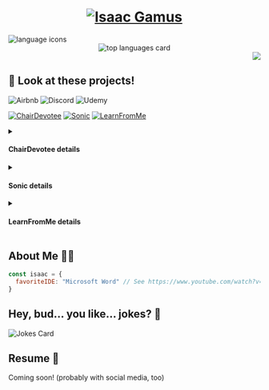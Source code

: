 <h1 align="center">
  <a target="_blank" href="https://igamus.github.io">
    <img src="https://github.com/igamus/igamus/assets/80405823/46e4cad0-9bb6-470e-8084-c45dc471b377" alt="Isaac Gamus" />
  </a>
</h1>

<div align="left">
  <img src="https://skillicons.dev/icons?i=js,py,html,css" alt="language icons" />
</div>
<div align="center">
  <img src="https://github-readme-stats.vercel.app/api/top-langs/?username=igamus&layout=donut&theme=shadow_red" alt="top languages card" />
</div>
<div align="right">
  <img src="https://skillicons.dev/icons?i=react,redux,flask,sequelize alt="skills" />
</div>
  
## :eyes: Look at these projects!

![Airbnb](https://img.shields.io/badge/Airbnb-%23ff5a5f.svg?style=for-the-badge&logo=Airbnb&logoColor=white) ![Discord](https://img.shields.io/badge/Discord-%235865F2.svg?style=for-the-badge&logo=discord&logoColor=white) ![Udemy](https://img.shields.io/badge/Udemy-A435F0?style=for-the-badge&logo=Udemy&logoColor=white)

[![ChairDevotee](https://github-readme-stats.vercel.app/api/pin/?username=igamus&repo=chairdevotee&theme=shadow_red)](https://github.com/igamus/chairdevotee) [![Sonic](https://github-readme-stats.vercel.app/api/pin/?username=igamus&repo=sonic&theme=shadow_red)](https://github.com/igamus/sonic) [![LearnFromMe](https://github-readme-stats.vercel.app/api/pin/?username=igamus&repo=learnfromme&theme=shadow_red)](https://github.com/igamus/learnfromme)

<details>	
  <summary><h4>ChairDevotee details</h4></summary>
  <b>Clone of</b> <br />
    <img src="https://img.shields.io/badge/Airbnb-%23ff5a5f.svg?style=for-the-badge&logo=Airbnb&logoColor=white" alt="airbnb badge" />
    <br />
  <b>Leveraging</b> <br />
      <!-- Languages <br /> -->
        <img src="https://img.shields.io/badge/javascript-%23323330.svg?style=for-the-badge&logo=javascript&logoColor=%23F7DF1E" alt="javascript badge" />
        <img src="https://img.shields.io/badge/html5-%23E34F26.svg?style=for-the-badge&logo=html5&logoColor=white" alt="HTML badge" />
        <img src="https://img.shields.io/badge/css3-%231572B6.svg?style=for-the-badge&logo=css3&logoColor=white" alt="CSS badge" />
        <br />
      <!-- Libraries <br /> -->
        <img src="https://img.shields.io/badge/react-%2320232a.svg?style=for-the-badge&logo=react&logoColor=%2361DAFB" alt="React badge" />
        <img src="https://img.shields.io/badge/redux-%23593d88.svg?style=for-the-badge&logo=redux&logoColor=white" alt="Redux badge" />
        <img src="https://img.shields.io/badge/React_Router-CA4245?style=for-the-badge&logo=react-router&logoColor=white" alt="React Router badge" />
        <img src="https://img.shields.io/badge/express.js-%23404d59.svg?style=for-the-badge&logo=express&logoColor=%2361DAFB" alt="Express badge" /> 
        <img src="https://img.shields.io/badge/node.js-6DA55F?style=for-the-badge&logo=node.js&logoColor=white" alt="Node badge" />
        <img src="https://img.shields.io/badge/JWT-black?style=for-the-badge&logo=JSON%20web%20tokens" alt="JWT badge" />
        <br />
      <!-- ORMs & RMDBs <br /> -->
        <img src="https://img.shields.io/badge/Sequelize-52B0E7?style=for-the-badge&logo=Sequelize&logoColor=white" alt="sequelize badge" />
        <img src="https://img.shields.io/badge/sqlite-%2307405e.svg?style=for-the-badge&logo=sqlite&logoColor=white" alt="sqlite badge" />
        <img src="https://img.shields.io/badge/postgres-%23316192.svg?style=for-the-badge&logo=postgresql&logoColor=white" alt="postgres badge" />
        <br />
  <b>Brought to you by</b> (hosted on) <br />
    <img src="https://img.shields.io/badge/Render-%46E3B7.svg?style=for-the-badge&logo=render&logoColor=white" alt="Render badge" />
</details>

<details>	
  <summary><h4>Sonic details</h4></summary>
  <b>Clone of</b> <br />
    <img src="https://img.shields.io/badge/Discord-%235865F2.svg?style=for-the-badge&logo=discord&logoColor=white" alt="discord badge" />
    <br />
  <b>Leveraging</b> <br />
      <!-- Languages <br /> -->
        <img src="https://img.shields.io/badge/javascript-%23323330.svg?style=for-the-badge&logo=javascript&logoColor=%23F7DF1E" alt="javascript badge" />
        <img src="https://img.shields.io/badge/python-3670A0?style=for-the-badge&logo=python&logoColor=ffdd54" alt="python badge" />
        <img src="https://img.shields.io/badge/html5-%23E34F26.svg?style=for-the-badge&logo=html5&logoColor=white" alt="HTML badge" />
        <img src="https://img.shields.io/badge/css3-%231572B6.svg?style=for-the-badge&logo=css3&logoColor=white" alt="CSS badge" />
        <br />
      <!-- Libraries <br /> -->
        <img src="https://img.shields.io/badge/react-%2320232a.svg?style=for-the-badge&logo=react&logoColor=%2361DAFB" alt="React badge" />
        <img src="https://img.shields.io/badge/redux-%23593d88.svg?style=for-the-badge&logo=redux&logoColor=white" alt="Redux badge" />
        <img src="https://img.shields.io/badge/React_Router-CA4245?style=for-the-badge&logo=react-router&logoColor=white" alt="React Router badge" />
        <img src="https://img.shields.io/badge/flask-%23000.svg?style=for-the-badge&logo=flask&logoColor=white" alt="Flask badge" /> 
        <img src="https://img.shields.io/badge/WTForms-8A2BE2" alt="wtforms badge" /> 
        <img src="https://img.shields.io/badge/Socket.io-black?style=for-the-badge&logo=socket.io&badgeColor=010101" alt="socketio badge" />
        <br />
      <!-- ORMs & RMDBs <br /> -->
        <img src="https://img.shields.io/badge/SQLAlchemy-8A2BE2" alt="sqlalchemy badge" />
        <img src="https://img.shields.io/badge/sqlite-%2307405e.svg?style=for-the-badge&logo=sqlite&logoColor=white" alt="sqlite badge" />
        <img src="https://img.shields.io/badge/postgres-%23316192.svg?style=for-the-badge&logo=postgresql&logoColor=white" alt="postgres badge" />
        <br />
  <b>Brought to you by</b> (hosted on) <br />
    <img src="https://img.shields.io/badge/Render-%46E3B7.svg?style=for-the-badge&logo=render&logoColor=white" alt="Render badge" />
</details>

<details>	
  <summary><h4>LearnFromMe details</h4></summary>
  <b>Clone of</b> <br />
    <img src="https://img.shields.io/badge/Udemy-A435F0?style=for-the-badge&logo=Udemy&logoColor=white" alt="udemy badge" />
    <br />
  <b>Leveraging</b> <br />
      <!-- Languages <br /> -->
        <img src="https://img.shields.io/badge/javascript-%23323330.svg?style=for-the-badge&logo=javascript&logoColor=%23F7DF1E" alt="javascript badge" />
        <img src="https://img.shields.io/badge/python-3670A0?style=for-the-badge&logo=python&logoColor=ffdd54" alt="python badge" />
        <img src="https://img.shields.io/badge/html5-%23E34F26.svg?style=for-the-badge&logo=html5&logoColor=white" alt="HTML badge" />
        <img src="https://img.shields.io/badge/css3-%231572B6.svg?style=for-the-badge&logo=css3&logoColor=white" alt="CSS badge" />
        <br />
      <!-- Libraries <br /> -->
        <img src="https://img.shields.io/badge/react-%2320232a.svg?style=for-the-badge&logo=react&logoColor=%2361DAFB" alt="React badge" />
        <img src="https://img.shields.io/badge/redux-%23593d88.svg?style=for-the-badge&logo=redux&logoColor=white" alt="Redux badge" />
        <img src="https://img.shields.io/badge/React_Router-CA4245?style=for-the-badge&logo=react-router&logoColor=white" alt="React Router badge" />
        <img src="https://img.shields.io/badge/flask-%23000.svg?style=for-the-badge&logo=flask&logoColor=white" alt="Flask badge" /> 
        <img src="https://img.shields.io/badge/WTForms-8A2BE2" alt="wtforms badge" /> 
        <img src="https://img.shields.io/badge/AWS-%23FF9900.svg?style=for-the-badge&logo=amazon-aws&logoColor=white" alt="aws badge" />
        <br />
      <!-- ORMs & RMDBs <br /> -->
        <img src="https://img.shields.io/badge/SQLAlchemy-8A2BE2" alt="sqlalchemy badge" />
        <img src="https://img.shields.io/badge/sqlite-%2307405e.svg?style=for-the-badge&logo=sqlite&logoColor=white" alt="sqlite badge" />
        <img src="https://img.shields.io/badge/postgres-%23316192.svg?style=for-the-badge&logo=postgresql&logoColor=white" alt="postgres badge" />
        <br />
  <b>Brought to you by</b> (hosted on) <br />
    <img src="https://img.shields.io/badge/Render-%46E3B7.svg?style=for-the-badge&logo=render&logoColor=white" alt="Render badge" />
</details>

## About Me 👨‍💼
```js
const isaac = {
  favoriteIDE: "Microsoft Word" // See https://www.youtube.com/watch?v=X34ZmkeZDos&pp=ygUNbWljcm9zb2Z0IGlkZQ%3D%3D
}
```

## Hey, bud... you like... jokes? 🤡

![Jokes Card](https://readme-jokes.vercel.app/api?theme=shadow_red)

## Resume 📰

Coming soon! (probably with social media, too)
